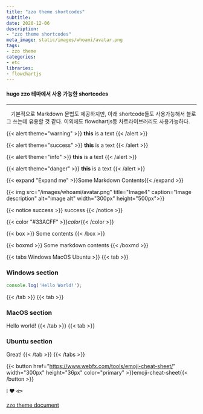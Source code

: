 ```yaml
---
title: "zzo theme shortcodes"
subtitle: 
date: 2020-12-06
description: 
- "zzo theme shortcodes"
meta_image: static/images/whoami/avatar.png
tags:
- zzo theme
categories:
- etc
libraries:
- flowchartjs
---
```


#### hugo zzo 테마에서 사용 가능한 shortcodes
---
&nbsp;&nbsp;&nbsp;기본적으로 Markdown 문법도 제공하지만, 아래 shortcode들도 사용가능해서 블로그 쓰는데 유용할 것 같다. 이외에도 flowchartjs등 차트라이브러리도 사용가능하다.

{{< alert theme="warning" >}}
**this** is a text
{{< /alert >}}

{{< alert theme="success" >}}
**this** is a text
{{< /alert >}}

{{< alert theme="info" >}}
**this** is a text
{{< /alert >}}

{{< alert theme="danger" >}}
**this** is a text
{{< /alert >}}

{{< expand "Expand me" >}}Some Markdown Contents{{< /expand >}}

{{< img src="/images/whoami/avatar.png" title="Image4" caption="Image description" alt="image alt" width="300px" height="500px">}}

{{< notice success >}}
success
{{< /notice >}}

{{< color "#33ACFF" >}}*color*{{< /color >}}

{{< box >}}
Some contents
{{< /box >}}

{{< boxmd >}}
Some markdown contents
{{< /boxmd >}}

{{< tabs Windows MacOS Ubuntu >}}
  {{< tab >}}

  ### Windows section

  ```javascript
  console.log('Hello World!');
  ```

  {{< /tab >}}
  {{< tab >}}

  ### MacOS section

  Hello world!
  {{< /tab >}}
  {{< tab >}}

  ### Ubuntu section

  Great!
  {{< /tab >}}
{{< /tabs >}}

{{< button href="https://www.webfx.com/tools/emoji-cheat-sheet/" width="300px" height="36px" color="primary" >}}emoji-cheat-sheet{{< /button >}}

 I :heart: :fish: 

[zzo theme document](https://zzo-docs.vercel.app/)